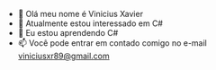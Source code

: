 - 👋 Olá meu nome é Vinicius Xavier
- 👀 Atualmente estou interessado em C#
- 🌱 Eu estou aprendendo C#
- 📫 Você pode entrar em contado comigo no e-mail viniciusxr89@gmail.com

<!---
ViniciusXR/ViniciusXR is a ✨ special ✨ repository because its `README.md` (this file) appears on your GitHub profile.
You can click the Preview link to take a look at your changes.
--->
